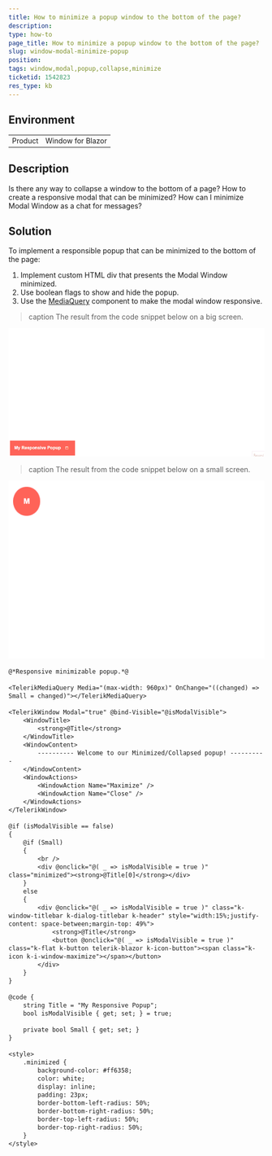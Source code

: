 ```yaml
---
title: How to minimize a popup window to the bottom of the page?
description: 
type: how-to
page_title: How to minimize a popup window to the bottom of the page?
slug: window-modal-minimize-popup
position: 
tags: window,modal,popup,collapse,minimize
ticketid: 1542823
res_type: kb
---
```


## Environment
<table>
	<tbody>
		<tr>
			<td>Product</td>
			<td>Window for Blazor</td>
		</tr>
	</tbody>
</table>


## Description
Is there any way to collapse a window to the bottom of a page? How to create a responsive modal that can be minimized? How can I minimize Modal Window as a chat for messages?

## Solution
To implement a responsible popup that can be minimized to the bottom of the page:

1. Implement custom HTML div that presents the Modal Window minimized.
2. Use boolean flags to show and hide the popup.
3. Use the [MediaQuery](https://docs.telerik.com/blazor-ui/components/mediaquery/overview) component to make the modal window responsive.

>caption The result from the code snippet below on a big screen.

![](images/window-big-screen.gif)

>caption The result from the code snippet below on a small screen.

![](images/window-small-screen.gif)

````Razor
@*Responsive minimizable popup.*@

<TelerikMediaQuery Media="(max-width: 960px)" OnChange="((changed) => Small = changed)"></TelerikMediaQuery>

<TelerikWindow Modal="true" @bind-Visible="@isModalVisible">
    <WindowTitle>
        <strong>@Title</strong>
    </WindowTitle>
    <WindowContent>
        ---------- Welcome to our Minimized/Collapsed popup! ----------
    </WindowContent>
    <WindowActions>
        <WindowAction Name="Maximize" />
        <WindowAction Name="Close" />
    </WindowActions>
</TelerikWindow>

@if (isModalVisible == false)
{
    @if (Small)
    {
        <br />
        <div @onclick="@( _ => isModalVisible = true )" class="minimized"><strong>@Title[0]</strong></div>
    }
    else
    {
        <div @onclick="@( _ => isModalVisible = true )" class="k-window-titlebar k-dialog-titlebar k-header" style="width:15%;justify-content: space-between;margin-top: 49%">
            <strong>@Title</strong>
            <button @onclick="@( _ => isModalVisible = true )" class="k-flat k-button telerik-blazor k-icon-button"><span class="k-icon k-i-window-maximize"></span></button>
        </div>
    }
}

@code {
    string Title = "My Responsive Popup";
    bool isModalVisible { get; set; } = true;

    private bool Small { get; set; }
}

<style>
    .minimized {
        background-color: #ff6358;
        color: white;
        display: inline;
        padding: 23px;
        border-bottom-left-radius: 50%;
        border-bottom-right-radius: 50%;
        border-top-left-radius: 50%;
        border-top-right-radius: 50%;
    }
</style>
````
